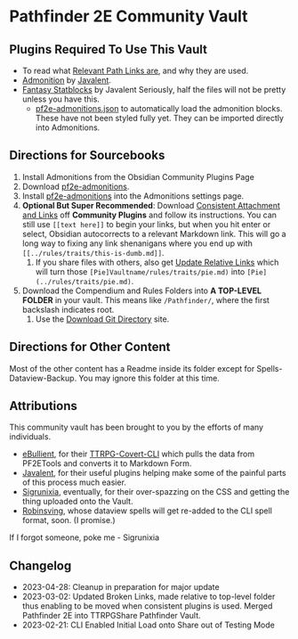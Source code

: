 # Pathfinder 2E Community Vault



## Plugins Required To Use This Vault

- To read what [Relevant Path Links are](https://www.coffeecup.com/help/articles/absolute-vs-relative-pathslinks/), and why they are used. 
- [Admonition](https://github.com/valentine195/obsidian-admonition) by [Javalent](https://github.com/valentine195). 
- [Fantasy Statblocks](https://github.com/javalent/fantasy-statblocks/) by Javalent
  Seriously, half the files will not be pretty unless you have this. 
	- [pf2e-admonitions.json](pf2e-admonitions.json) to automatically load the admonition blocks. These have not been styled fully yet. They can be imported directly into Admonitions. 


## Directions for Sourcebooks

1. Install Admonitions from the Obsidian Community Plugins Page
2. Download [pf2e-admonitions](pf2e-admonitions.json).
3. Install [pf2e-admonitions](pf2e-admonitions.json) into the Admonitions settings page. 
4. **Optional But Super Recommended**: Download [Consistent Attachment and Links](https://github.com/dy-sh/obsidian-consistent-attachments-and-links) off **Community Plugins** and follow its instructions. You can still use `[[text here]]` to begin your links, but when you hit enter or select, Obsidian autocorrects to a relevant Markdown link. This will go a long way to fixing any link shenanigans where you end up with `[[../rules/traits/this-is-dumb.md]]`. 
	1. If you share files with others, also get [Update Relative Links](https://github.com/val3344/obsidian-update-relative-links) which will turn those `[Pie]Vaultname/rules/traits/pie.md)` into `[Pie](../rules/traits/pie.md)`.
5. Download the Compendium and Rules Folders into **A TOP-LEVEL FOLDER** in your vault. This means like `/Pathfinder/`, where the first backslash indicates root.   
	1. Use the [Download Git Directory](https://download-directory.github.io) site.

## Directions for Other Content

Most of the other content has a Readme inside its folder except for Spells-Dataview-Backup. You may ignore this folder at this time. 


## Attributions
This community vault has been brought to you by the efforts of many individuals. 

- [eBullient](https://github.com/ebullient), for their [TTRPG-Covert-CLI](https://github.com/ebullient/ttrpg-convert-cli) which pulls the data from PF2ETools and converts it to Markdown Form.
- [Javalent](https://github.com/valentine195), for their useful plugins helping make some of the painful parts of 
  this process much easier. 
- [Sigrunixia](https://github.com/sigrunixia), eventually, for their over-spazzing on the CSS and getting the thing uploaded onto the Vault.
- [Robinsving](https://github.com/robinsving), whose dataview spells will get re-added to the CLI spell format, soon. (I promise.)

If I forgot someone, poke me - Sigrunixia


## Changelog
- 2023-04-28: Cleanup in preparation for major update
- 2023-03-02: Updated Broken Links, made relative to top-level folder thus enabling to be moved when consistent plugins is used. Merged Pathfinder 2E into TTRPGShare Pathfinder Vault.
- 2023-02-21: CLI Enabled Initial Load onto Share out of Testing Mode
